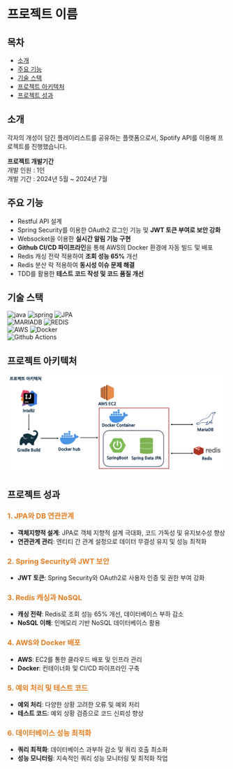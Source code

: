 # 프로젝트 이름

## 목차
- [소개](#소개)
- [주요 기능](#주요-기능)
- [기술 스택](#기술-스택)
- [프로젝트 아키텍처](#프로젝트-아키텍처)
- [프로젝트 성과](#프로젝트-성과)

## 소개
각자의 개성이 담긴 플레이리스트를 공유하는 플랫폼으로서, Spotify API를 이용해 프로젝트를 진행했습니다.

**프로젝트 개발기간** <br>
개발 인원 : 1인 <br>
개발 기간 : 2024년 5월 ~ 2024년 7월

## 주요 기능
- Restful API 설계
- Spring Security를 이용한 OAuth2 로그인 기능 및 **JWT 토큰 부여로 보안 강화**
- Websocket을 이용한 **실시간 알림 기능 구현**
- **Github CI/CD 파이프라인**을 통해 AWS의 Docker 환경에 자동 빌드 및 배포
- Redis 캐싱 전략 적용하여 **조회 성능 65%** 개선
- Redis 분산 락 적용하여 **동시성 이슈 문제 해결**
- TDD를 활용한 **테스트 코드 작성 및 코드 품질 개선**

## 기술 스택
![java](https://img.shields.io/badge/Java-ED8B00?style=for-the-badge&logo=openjdk&logoColor=white)
![spring](https://img.shields.io/badge/Spring-6DB33F?style=for-the-badge&logo=spring&logoColor=white)
![JPA](https://img.shields.io/badge/JPA-131F37?style=for-the-badge&logo=JPA&logoColor=white) <br>
![MARIADB](https://img.shields.io/badge/MariaDB-003545?style=for-the-badge&logo=mariadb&logoColor=white)
![REDIS](https://img.shields.io/badge/redis-%23DD0031.svg?&style=for-the-badge&logo=redis&logoColor=white) <br>
![AWS](https://img.shields.io/badge/Amazon_AWS-FF9900?style=for-the-badge&logo=amazonaws&logoColor=white)
![Docker](https://img.shields.io/badge/docker-%230db7ed.svg?style=for-the-badge&logo=docker&logoColor=white) <br>
![Github Actions](https://img.shields.io/badge/GitHub_Actions-2088FF?style=for-the-badge&logo=github-actions&logoColor=white)

## 프로젝트 아키텍처
![Image](src/main/resources/static/images/프로젝트%20아키텍처.png)

## 프로젝트 성과
### <span style="color:#E67E22">1. JPA와 DB 연관관계</span>
- **객체지향적 설계**: JPA로 객체 지향적 설계 극대화, 코드 가독성 및 유지보수성 향상
- **연관관계 관리**: 엔티티 간 관계 설정으로 데이터 무결성 유지 및 성능 최적화

### <span style="color:#E67E22">2. Spring Security와 JWT 보안</span>
- **JWT 토큰**: Spring Security와 OAuth2로 사용자 인증 및 권한 부여 강화

### <span style="color:#E67E22">3. Redis 캐싱과 NoSQL</span>
- **캐싱 전략**: Redis로 조회 성능 65% 개선, 데이터베이스 부하 감소
- **NoSQL 이해**: 인메모리 기반 NoSQL 데이터베이스 활용

### <span style="color:#E67E22">4. AWS와 Docker 배포</span>
- **AWS**: EC2를 통한 클라우드 배포 및 인프라 관리
- **Docker**: 컨테이너화 및 CI/CD 파이프라인 구축

### <span style="color:#E67E22">5. 예외 처리 및 테스트 코드</span>
- **예외 처리**: 다양한 상황 고려한 오류 및 예외 처리
- **테스트 코드**: 예외 상황 검증으로 코드 신뢰성 향상

### <span style="color:#E67E22">6. 데이터베이스 성능 최적화</span>
- **쿼리 최적화**: 데이터베이스 과부하 감소 및 쿼리 호출 최소화
- **성능 모니터링**: 지속적인 쿼리 성능 모니터링 및 최적화 작업
